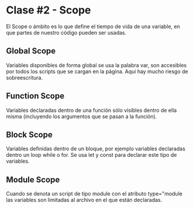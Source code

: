# Clase #2 - Scope

El Scope o ámbito es lo que define el tiempo de vida de una variable, en que partes de nuestro código pueden ser usadas.

## Global Scope

Variables disponibles de forma global se usa la palabra var, son accesibles por todos los scripts que se cargan en la página. Aquí hay mucho riesgo de sobreescritura.

## Function Scope

Variables declaradas dentro de una función sólo visibles dentro de ella misma (incluyendo los argumentos que se pasan a la función).

## Block Scope

Variables definidas dentro de un bloque, por ejemplo variables declaradas dentro un loop while o for. Se usa let y const para declarar este tipo de variables.

## Module Scope

Cuando se denota un script de tipo module con el atributo type="module las variables son limitadas al archivo en el que están declaradas.
